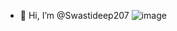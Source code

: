 - 👋 Hi, I’m @Swastideep207
![image](https://github.com/user-attachments/assets/e686d044-1c0b-4bcc-a26d-15179a382991)


<!---
Swastideep207/Swastideep207 is a ✨ special ✨ repository because its `README.md` (this file) appears on your GitHub profile.
You can click the Preview link to take a look at your changes.
--->

